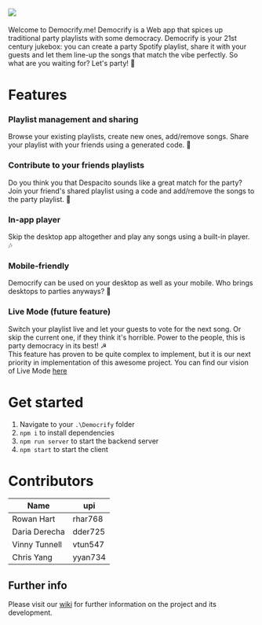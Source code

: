 # ![](https://user-images.githubusercontent.com/42598015/82440559-a63c0000-9af0-11ea-9d9c-cb2c6516ff81.png)
Welcome to Democrify.me!
Democrify is a Web app that spices up traditional party playlists with some democracy. 
Democrify is your 21st century jukebox: you can create a party Spotify playlist, share it with your guests and let them line-up the songs that match the vibe perfectly.
So what are you waiting for? Let's party! 🎉

# Features

### Playlist management and sharing
Browse your existing playlists, create new ones, add/remove songs. Share your playlist with your friends using a generated code. 🙏

### Contribute to your friends playlists
Do you think you that Despacito sounds like a great match for the party? Join your friend's shared playlist using a code and add/remove the songs to the party playlist. 🥳

### In-app player
Skip the desktop app altogether and play any songs using a built-in player. 🎶

### Mobile-friendly
Democrify can be used on your desktop as well as your mobile. Who brings desktops to parties anyways? 🤔

### Live Mode (future feature)
Switch your playlist live and let your guests to vote for the next song. Or skip the current one, if they think it's horrible. Power to the people, this is party democracy in its best! ☭   
This feature has proven to be quite complex to implement, but it is our next priority in implementation of this awesome project. You can find our vision of Live Mode [here](https://github.com/Sapphire-Snail/Democrify/wiki/Live-mode)   

# Get started
1. Navigate to your `.\Democrify` folder
2. `npm i` to install dependencies
3. `npm run server` to start the backend server
4. `npm start` to start the client 

# Contributors

|Name|upi|
|---|---|
|Rowan Hart|rhar768|
|Daria Derecha|dder725|
|Vinny Tunnell|vtun547|
|Chris Yang|yyan734|

## Further info
Please visit our [wiki](https://github.com/Sapphire-Snail/Democrify/wiki) for further information on the project and its development.
